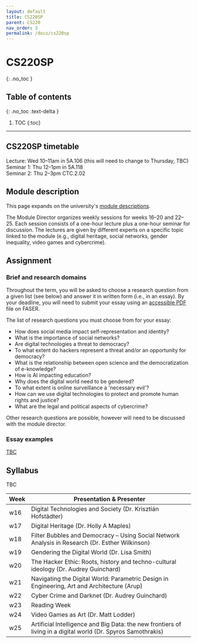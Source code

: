 ```yaml
---
layout: default
title: CS220SP
parent: CS220
nav_order: 3
permalink: /docs/cs220sp
---
```


# CS220SP

{: .no_toc }

## Table of contents
{: .no_toc .text-delta }

1. TOC
{:toc}

---

## CS220SP timetable
Lecture: Wed 10–11am in 5A.106 (this will need to change to Thursday, TBC)  
Seminar 1: Thu 12–1pm in 5A.118  
Seminar 2: Thu 2–3pm CTC.2.02  

<!-- add which weeks -->

## Module description
This page expands on the university's [module descriptions](https://github.com/khofstadter/CS220AU-DP/tree/main/assets).

The Module Director organizes weekly sessions for weeks 16–20 and 22–25. Each session consists of a one-hour lecture plus a one-hour seminar for discussion. The lectures are given by different experts on a specific topic linked to the module (e.g., digital heritage, social networks, gender inequality, video games and cybercrime). 

## Assignment
### Brief and research domains
Throughout the term, you will be asked to choose a research question from a given list (see below) and answer it in written form (i.e., in an essay). By your deadline, you will need to submit your essay using an [accessible PDF](https://www.adobe.com/acrobat/hub/what-is-an-accessible-pdf.html) file on FASER.

The list of research questions you must choose from for your essay:

- How does social media impact self-representation and identity?
- What is the importance of social networks?
- Are digital technologies a threat to democracy?
- To what extent do hackers represent a threat and/or an opportunity for democracy?
- What is the relationship between open science and the democratization of e-knowledge?
- How is AI impacting education?
- Why does the digital world need to be gendered?
- To what extent is online surveillance a 'necessary evil'?
- How can we use digital technologies to protect and promote human rights and justice?
- What are the legal and political aspects of cybercrime?

Other research questions are possible, however will need to be discussed with the module director. 

### Essay examples
[TBC](https://www1.essex.ac.uk/timetables/)

## Syllabus
TBC

| Week | Presentation & Presenter |
|------|---------------------------|
| w16  | Digital Technologies and Society (Dr. Krisztián Hofstädter) |
| w17  | Digital Heritage (Dr. Holly A Maples) |
| w18  | Filter Bubbles and Democracy – Using Social Network Analysis in Research (Dr. Esther Wilkinson) |
| w19  | Gendering the Digital World (Dr. Lisa Smith) |
| w20  | The Hacker Ethic: Roots, history and techno-cultural ideology (Dr. Audrey Guinchard) |
| w21  | Navigating the Digital World: Parametric Design in Engineering, Art and Architecture (Arup) |
| w22  | Cyber Crime and Darknet (Dr. Audrey Guinchard) |
| w23  | Reading Week |
| w24  | Video Games as Art (Dr. Matt Lodder) |
| w25  | Artificial Intelligence and Big Data: the new frontiers of living in a digital world (Dr. Spyros Samothrakis) |